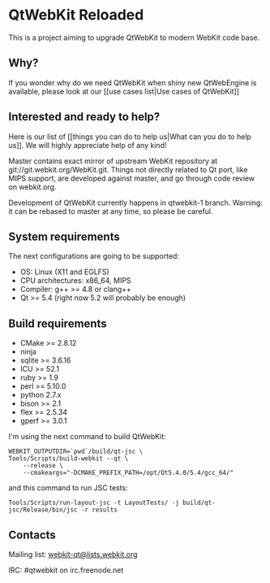 # QtWebKit Reloaded

This is a project aiming to upgrade QtWebKit to modern WebKit code base.

## Why?

If you wonder why do we need QtWebKit when shiny new QtWebEngine is available, please look at our [[use cases list|Use cases of QtWebKit]]

## Interested and ready to help?

Here is our list of [[things you can do to help us|What can you do to help us]]. We will highly appreciate help of any kind!

Master contains exact mirror of upstream WebKit repository at git://git.webkit.org/WebKit.git. Things not directly related to Qt port, like MIPS support, are developed against master, and go through code review on webkit.org.

Development of QtWebKit currently happens in qtwebkit-1 branch. Warning: it can be rebased to master at any time, so please be careful.

## System requirements

The next configurations are going to be supported:

* OS: Linux (X11 and EGLFS)
* CPU architectures: x86_64, MIPS
* Compiler: g++ >= 4.8 or clang++
* Qt >= 5.4 (right now 5.2 will probably be enough)

## Build requirements

* CMake >= 2.8.12
* ninja
* sqlite >= 3.6.16
* ICU >= 52.1
* ruby >= 1.9
* perl >= 5.10.0
* python 2.7.x
* bison >= 2.1
* flex >= 2.5.34
* gperf >= 3.0.1

I'm using the next command to build QtWebKit:

    WEBKIT_OUTPUTDIR=`pwd`/build/qt-jsc \
    Tools/Scripts/build-webkit --qt \
        --release \
        --cmakeargs="-DCMAKE_PREFIX_PATH=/opt/Qt5.4.0/5.4/gcc_64/"

and this command to run JSC tests:

    Tools/Scripts/run-layout-jsc -t LayoutTests/ -j build/qt-jsc/Release/bin/jsc -r results

## Contacts
Mailing list: webkit-qt@lists.webkit.org

IRC: #qtwebkit on irc.freenode.net

